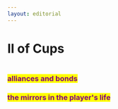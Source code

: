 ```yaml
---
layout: editorial
---
```


# II of Cups



<figure><img src="../../../../../../../../.gitbook/assets/pexels-btgl-♡-19685030.jpg" alt=""><figcaption></figcaption></figure>

### <mark style="color:purple;">alliances and bonds</mark>

### <mark style="color:purple;">the mirrors in the player's life</mark>



